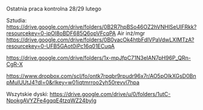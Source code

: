 Ostatnia praca kontrolna 28/29 lutego

Sztudia:
https://drive.google.com/drive/folders/0B2R7hpBSo46OZ2hVNHlSeUlFRkk?resourcekey=0-ipOl8oBDF685Q6opVFcqPA
Air inż/mgr
https://drive.google.com/drive/folders/0B0yacOk4htbFdlVPaVdwLXlMTzA?resourcekey=0-UFB5GAot0iPc16q01ECuqA

https://drive.google.com/drive/folders/1x-mpJfpC71N3eIAN7pH96P_QRn-CgR-X

https://www.dropbox.com/scl/fo/ontk7rpqbr9rpudr96x7r/AO5pOIkXGsD0BnpMulUUtJ4?dl=0&rlkey=w01iqtmrroo2yh50revvl7hpa

Wszytskie dyski:
https://drive.google.com/drive/u/0/folders/1utC-NpokgAVYZFe4gqqE4tzqWZ24byIg